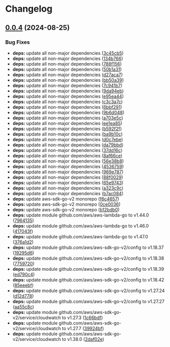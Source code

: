# Changelog

## [0.0.4](https://github.com/nabeken/cloudwatchdoggo/compare/v0.0.3...v0.0.4) (2024-08-25)


### Bug Fixes

* **deps:** update all non-major dependencies ([3c45cb5](https://github.com/nabeken/cloudwatchdoggo/commit/3c45cb55078326904b8f0cf1843c594e2d5f3a12))
* **deps:** update all non-major dependencies ([134b766](https://github.com/nabeken/cloudwatchdoggo/commit/134b7667cc0afca49b0c2fb00b4eacca878122cf))
* **deps:** update all non-major dependencies ([788f156](https://github.com/nabeken/cloudwatchdoggo/commit/788f156f20054ccccc3d584eb62120d2141c5ecd))
* **deps:** update all non-major dependencies ([50b1a31](https://github.com/nabeken/cloudwatchdoggo/commit/50b1a31eec80bd041ffe019cb1a5f4a2fa2965d7))
* **deps:** update all non-major dependencies ([d27aca7](https://github.com/nabeken/cloudwatchdoggo/commit/d27aca7a9661bdcf57e853741b5b43c6afa8cd63))
* **deps:** update all non-major dependencies ([bb50a39](https://github.com/nabeken/cloudwatchdoggo/commit/bb50a391e7ccebb2046f53d9e04b9d5ab70187d2))
* **deps:** update all non-major dependencies ([7c941b7](https://github.com/nabeken/cloudwatchdoggo/commit/7c941b762c655fd7600a478b64b3a1d7c227f5ce))
* **deps:** update all non-major dependencies ([9da94eb](https://github.com/nabeken/cloudwatchdoggo/commit/9da94ebaf7ca69b3948a0d066a35a923a440850f))
* **deps:** update all non-major dependencies ([e95ea44](https://github.com/nabeken/cloudwatchdoggo/commit/e95ea4489488b547bc2966cbe373f2566f45be5e))
* **deps:** update all non-major dependencies ([c3c3a7c](https://github.com/nabeken/cloudwatchdoggo/commit/c3c3a7c9427a4f33f3e33748766a4f95437ccbf2))
* **deps:** update all non-major dependencies ([6bbf291](https://github.com/nabeken/cloudwatchdoggo/commit/6bbf291322c8998ac70c3192dc1567f7c4f22f32))
* **deps:** update all non-major dependencies ([9b6d048](https://github.com/nabeken/cloudwatchdoggo/commit/9b6d0487b9329e1f7fb2c14b5029db93488025e8))
* **deps:** update all non-major dependencies ([a703e5c](https://github.com/nabeken/cloudwatchdoggo/commit/a703e5c41dd374a7992bae5cf9fccac510e4dd5c))
* **deps:** update all non-major dependencies ([ee1ea85](https://github.com/nabeken/cloudwatchdoggo/commit/ee1ea85bb1dd718a839a52c504da285e7def8330))
* **deps:** update all non-major dependencies ([b592f2f](https://github.com/nabeken/cloudwatchdoggo/commit/b592f2fe8efc9fe27c40daa4f13f9fdbc491a443))
* **deps:** update all non-major dependencies ([ba9b10c](https://github.com/nabeken/cloudwatchdoggo/commit/ba9b10c7a6a868739ea8dfc00b15e0d2dec711bd))
* **deps:** update all non-major dependencies ([d0c7ebe](https://github.com/nabeken/cloudwatchdoggo/commit/d0c7ebef6496dd8d04111df244f81fde8c745815))
* **deps:** update all non-major dependencies ([da79bbd](https://github.com/nabeken/cloudwatchdoggo/commit/da79bbd3d133a09766a91dd68c80b2e66e0efabe))
* **deps:** update all non-major dependencies ([37dd16c](https://github.com/nabeken/cloudwatchdoggo/commit/37dd16c490b1283e3e479a18499ba268cec21e79))
* **deps:** update all non-major dependencies ([8af66ce](https://github.com/nabeken/cloudwatchdoggo/commit/8af66ce866a5eeb4f64cb3f77ceea7d934d9eacb))
* **deps:** update all non-major dependencies ([56e38b8](https://github.com/nabeken/cloudwatchdoggo/commit/56e38b854ff751ff74722c0a237eaab0c2bd954e))
* **deps:** update all non-major dependencies ([4536759](https://github.com/nabeken/cloudwatchdoggo/commit/4536759284c387db975fbdd0aed22a5c332fdc6a))
* **deps:** update all non-major dependencies ([969e787](https://github.com/nabeken/cloudwatchdoggo/commit/969e7877aafbc7e2ed1bedb7342f510ccb96d282))
* **deps:** update all non-major dependencies ([88f0029](https://github.com/nabeken/cloudwatchdoggo/commit/88f00292e0a5d35b4a2422448ccd119a8cc38f96))
* **deps:** update all non-major dependencies ([65e9743](https://github.com/nabeken/cloudwatchdoggo/commit/65e974360498c46cd4a94450e0dd0db005f118d0))
* **deps:** update all non-major dependencies ([a323c9c](https://github.com/nabeken/cloudwatchdoggo/commit/a323c9c690fd0c87209cd257759ce23d66636f6e))
* **deps:** update all non-major dependencies ([b7ac084](https://github.com/nabeken/cloudwatchdoggo/commit/b7ac084ea62ab0bd82948a6fb6eb3580350b3101))
* **deps:** update aws-sdk-go-v2 monorepo ([f6c4657](https://github.com/nabeken/cloudwatchdoggo/commit/f6c465721d83d6ab2f96482979623be41693e027))
* **deps:** update aws-sdk-go-v2 monorepo ([0ce0036](https://github.com/nabeken/cloudwatchdoggo/commit/0ce0036cf023458cc592cca3acde59c7c2236aff))
* **deps:** update aws-sdk-go-v2 monorepo ([b12bdb0](https://github.com/nabeken/cloudwatchdoggo/commit/b12bdb04b70d5c7b84e9de5cd7115a7d045205bd))
* **deps:** update module github.com/aws/aws-lambda-go to v1.44.0 ([7964135](https://github.com/nabeken/cloudwatchdoggo/commit/79641359d349ec024228e437b33c1bd079b1e474))
* **deps:** update module github.com/aws/aws-lambda-go to v1.46.0 ([417043f](https://github.com/nabeken/cloudwatchdoggo/commit/417043f50b34f507fbbf6e1980cf3f0941cfb170))
* **deps:** update module github.com/aws/aws-lambda-go to v1.47.0 ([376a1d2](https://github.com/nabeken/cloudwatchdoggo/commit/376a1d2b26107636673cdcb0fffa92ad24a71b43))
* **deps:** update module github.com/aws/aws-sdk-go-v2/config to v1.18.37 ([19295d6](https://github.com/nabeken/cloudwatchdoggo/commit/19295d6918c18625cc527e93e20d44aa1ca97280))
* **deps:** update module github.com/aws/aws-sdk-go-v2/config to v1.18.38 ([7759720](https://github.com/nabeken/cloudwatchdoggo/commit/775972095b8cc207d8efd8c56131729c0333a446))
* **deps:** update module github.com/aws/aws-sdk-go-v2/config to v1.18.39 ([ed790c4](https://github.com/nabeken/cloudwatchdoggo/commit/ed790c4d9997530af08224530e403ec602bb09c4))
* **deps:** update module github.com/aws/aws-sdk-go-v2/config to v1.18.42 ([85eeebf](https://github.com/nabeken/cloudwatchdoggo/commit/85eeebfed84064bed7ecf1c47e5d4f59c7c6caf8))
* **deps:** update module github.com/aws/aws-sdk-go-v2/config to v1.27.24 ([d12d778](https://github.com/nabeken/cloudwatchdoggo/commit/d12d7784ec4d1d34750cd43ebf6571d7b7dc64f6))
* **deps:** update module github.com/aws/aws-sdk-go-v2/config to v1.27.27 ([aa55c8c](https://github.com/nabeken/cloudwatchdoggo/commit/aa55c8cd41fa498eddf79870b2460e79075beb54))
* **deps:** update module github.com/aws/aws-sdk-go-v2/service/cloudwatch to v1.27.3 ([1c66bdf](https://github.com/nabeken/cloudwatchdoggo/commit/1c66bdf0b5cab18ec64800f79a17018620e2c4ce))
* **deps:** update module github.com/aws/aws-sdk-go-v2/service/cloudwatch to v1.27.7 ([39924bf](https://github.com/nabeken/cloudwatchdoggo/commit/39924bf96779e3c468035fd2fef57d2c54c5bcae))
* **deps:** update module github.com/aws/aws-sdk-go-v2/service/cloudwatch to v1.38.0 ([2daf02e](https://github.com/nabeken/cloudwatchdoggo/commit/2daf02e6b7b3607e3fdaf0dea35e191b14d6883f))
